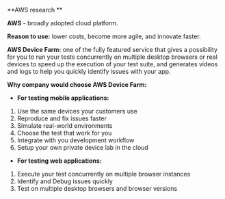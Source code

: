**AWS research **

**AWS** - broadly adopted cloud platform.

**Reason to use:** lower costs, become more agile, and innovate faster.

**AWS Device Farm:** one of the fully featured service that gives a possibility for you to run your tests concurrently on multiple desktop browsers or real devices to speed up the execution of your test suite, and generates videos and logs to help you quickly identify issues with your app.

**Why company would choose AWS Device Farm:**

-   **For testing mobile applications:**

1.  Use the same devices your customers use
2.  Reproduce and fix issues faster
3.  Simulate real-world environments 
4.  Choose the test that work for you 
5.  Integrate with you development workflow
6.  Setup your own private device lab in the cloud

-   **For testing web applications:**

1.  Execute your test concurrently on multiple browser instances 
2.  Identify and Debug issues quickly
3.  Test on multiple desktop browsers and browser versions
